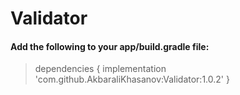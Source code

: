 # Validator
#### Add the following to your app/build.gradle file:
>
>   dependencies {
	        implementation 'com.github.AkbaraliKhasanov:Validator:1.0.2'
	}
